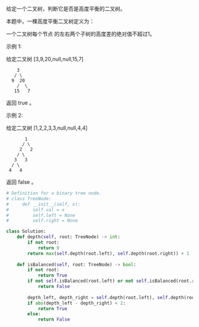 给定一个二叉树，判断它是否是高度平衡的二叉树。

本题中，一棵高度平衡二叉树定义为：

一个二叉树每个节点 的左右两个子树的高度差的绝对值不超过1。

示例 1:

给定二叉树 [3,9,20,null,null,15,7]
```
    3
   / \
  9  20
    /  \
   15   7
```
返回 true 。

示例 2:

给定二叉树 [1,2,2,3,3,null,null,4,4]
```
       1
      / \
     2   2
    / \
   3   3
  / \
 4   4
```
返回 false 。





```python
# Definition for a binary tree node.
# class TreeNode:
#     def __init__(self, x):
#         self.val = x
#         self.left = None
#         self.right = None

class Solution:
    def depth(self, root: TreeNode) -> int:
        if not root:
            return 0
        return max(self.depth(root.left), self.depth(root.right)) + 1
        
    def isBalanced(self, root: TreeNode) -> bool:
        if not root:
            return True
        if not self.isBalanced(root.left) or not self.isBalanced(root.right):
            return False
        
        depth_left, depth_right = self.depth(root.left), self.depth(root.right)
        if abs(depth_left - depth_right) < 2:
            return True
        else:
            return False
```

